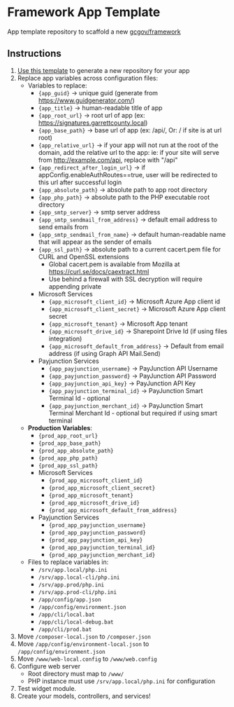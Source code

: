 # Framework App Template

App template repository to scaffold a new [gcgov/framework](https://github.com/gcgov/framework)

## Instructions

1. [Use this template](https://github.com/gcgov/framework-app-template/generate) to generate a new repository for your
   app
1. Replace app variables across configuration files:
    - Variables to replace:
        - `{app_guid}` -> unique guid (generate from https://www.guidgenerator.com/)
        - `{app_title}` -> human-readable title of app
        - `{app_root_url}` -> root url of app (ex: https://signatures.garrettcounty.local)
        - `{app_base_path}` -> base url of app (ex: /api/, Or: / if site is at url root)
        - `{app_relative_url}` -> if your app will not run at the root of the domain, add the relative url to the app: ie: if your site will serve from http://example.com/api, replace with "/api" 
        - `{app_redirect_after_login_url}` -> if appConfig.enableAuthRoutes==true, user will be redirected to this url after successful login
        - `{app_absolute_path}` -> absolute path to app root directory
        - `{app_php_path}` -> absolute path to the PHP executable root directory
        - `{app_smtp_server}` -> smtp server address
        - `{app_smtp_sendmail_from_address}` -> default email address to send emails from
        - `{app_smtp_sendmail_from_name}` -> default human-readable name that will appear as the sender of emails
        - `{app_ssl_path}` -> absolute path to a current cacert.pem file for CURL and OpenSSL extensions
            - Global cacert.pem is available from Mozilla at https://curl.se/docs/caextract.html
            - Use behind a firewall with SSL decryption will require appending private
        - Microsoft Services
          - `{app_microsoft_client_id}` -> Microsoft Azure App client id
          - `{app_microsoft_client_secret}` -> Microsoft Azure App client secret
          - `{app_microsoft_tenant}` -> Microsoft App tenant
          - `{app_microsoft_drive_id}` -> Sharepoint Drive Id (if using files integration)
          - `{app_microsoft_default_from_address}` -> Default from email address (if using Graph API Mail.Send)
        - Payjunction Services
          - `{app_payjunction_username}` -> PayJunction API Username
          - `{app_payjunction_password}` -> PayJunction API Password
          - `{app_payjunction_api_key}` -> PayJunction API Key
          - `{app_payjunction_terminal_id}` -> PayJunction Smart Terminal Id - optional
          - `{app_payjunction_merchant_id}` -> PayJunction Smart Terminal Merchant Id - optional but required if using smart terminal
    - **Production Variables**:
        - `{prod_app_root_url}`
        - `{prod_app_base_path}`
        - `{prod_app_absolute_path}`
        - `{prod_app_php_path}`
        - `{prod_app_ssl_path}`
        - Microsoft Services
            - `{prod_app_microsoft_client_id}`
            - `{prod_app_microsoft_client_secret}`
            - `{prod_app_microsoft_tenant}`
            - `{prod_app_microsoft_drive_id}`
            - `{prod_app_microsoft_default_from_address}`
      - Payjunction Services
          - `{prod_app_payjunction_username}`
          - `{prod_app_payjunction_password}`
          - `{prod_app_payjunction_api_key}`
          - `{prod_app_payjunction_terminal_id}`
          - `{prod_app_payjunction_merchant_id}`
    - Files to replace variables in:
        - `/srv/app.local/php.ini`
        - `/srv/app.local-cli/php.ini`
        - `/srv/app.prod/php.ini`
        - `/srv/app.prod-cli/php.ini`
        - `/app/config/app.json`
        - `/app/config/environment.json`
        - `/app/cli/local.bat`
        - `/app/cli/local-debug.bat`
        - `/app/cli/prod.bat`
1. Move `/composer-local.json` to `/composer.json`
1. Move `/app/config/environment-local.json` to `/app/config/environment.json`
1. Move `/www/web-local.config` to `/www/web.config`
1. Configure web server
   - Root directory must map to `/www/`
   - PHP instance must use `/srv/app.local/php.ini` for configuration
1. Test widget module.
1. Create your models, controllers, and services!
